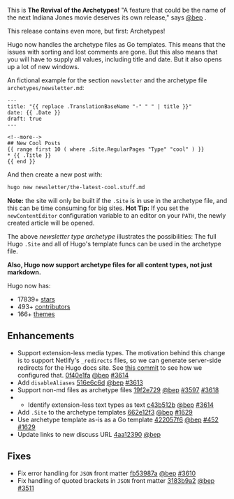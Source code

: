
This is **The Revival of the Archetypes!** "A feature that could be the name of the next Indiana Jones movie deserves its own release," says [@bep](https://github.com/bep) .

This release contains even more, but first: Archetypes!

Hugo now handles the archetype files as Go templates. This means that the issues with sorting and lost comments are gone. But this also means that you will have to supply all values, including title and date. But it also opens up a lot of new windows.

An fictional example for the section `newsletter` and the archetype file `archetypes/newsletter.md`:

```
---
title: "{{ replace .TranslationBaseName "-" " " | title }}"
date: {{ .Date }}
draft: true
---

<!--more-->
## New Cool Posts
{{ range first 10 ( where .Site.RegularPages "Type" "cool" ) }}
* {{ .Title }}
{{ end }}
```

And then create a new post with:

```bash
hugo new newsletter/the-latest-cool.stuff.md
```

**Note:** the site will only be built if the `.Site` is in use in the archetype file, and this can be time consuming for big sites.
**Hot Tip:** If you set the `newContentEditor` configuration variable to an editor on your `PATH`, the newly created article will be opened.

The above _newsletter type archetype_ illustrates the possibilities: The full Hugo `.Site` and all of Hugo's template funcs can be used in the archetype file.

**Also, Hugo now support archetype files for all content types, not just markdown.**

Hugo now has:

* 17839+ [stars](https://github.com/gohugoio/hugo/stargazers)
* 493+ [contributors](https://github.com/gohugoio/hugo/graphs/contributors)
* 166+ [themes](http://themes.gohugo.io/)

## Enhancements

* Support extension-less media types. The motivation behind this change is to support Netlify's `_redirects` files, so we can generate server-side redirects for the Hugo docs site. See [this commit](https://github.com/gohugoio/hugoDocs/commit/c1ab9894e8292e0a74c43bbca2263b1fb3840f9e) to see how we configured that. [0f40e1fa](https://github.com/gohugoio/hugo/commit/0f40e1fadfca2276f65adefa6d7d5d63aef9160a) [@bep](https://github.com/bep) [#3614](https://github.com/gohugoio/hugo/issues/3614) 
* Add `disableAliases` [516e6c6d](https://github.com/gohugoio/hugo/commit/516e6c6dc5733cdaf985317d58eedbc6ec0ef2f7) [@bep](https://github.com/bep) [#3613](https://github.com/gohugoio/hugo/issues/3613) 
* Support non-md files as archetype files [19f2e729](https://github.com/gohugoio/hugo/commit/19f2e729135af700c5d4aa06e7b3540e6d4847fd) [@bep](https://github.com/bep) [#3597](https://github.com/gohugoio/hugo/issues/3597) [#3618](https://github.com/gohugoio/hugo/issues/3618) 
* * Identify extension-less text types as text [c43b512b](https://github.com/gohugoio/hugo/commit/c43b512b4700f76ac77f12d632bb030c3a241393) [@bep](https://github.com/bep) [#3614](https://github.com/gohugoio/hugo/issues/3614) 
* Add `.Site` to the archetype templates [662e12f3](https://github.com/gohugoio/hugo/commit/662e12f348a638a6fcc92a416ee7f7c2a7ef8792) [@bep](https://github.com/bep) [#1629](https://github.com/gohugoio/hugo/issues/1629) 
* Use archetype template as-is as a Go template [422057f6](https://github.com/gohugoio/hugo/commit/422057f60709696bbbd1c38c9ead2bf114d47e31) [@bep](https://github.com/bep) [#452](https://github.com/gohugoio/hugo/issues/452) [#1629](https://github.com/gohugoio/hugo/issues/1629) 
* Update links to new discuss URL [4aa12390](https://github.com/gohugoio/hugo/commit/4aa1239070bb9d4324d3582f3e809b702a59d3ac) [@bep](https://github.com/bep) 

## Fixes

* Fix error handling for `JSON` front matter [fb53987a](https://github.com/gohugoio/hugo/commit/fb53987a4ff2acb9da8dec6ec7b11924d37352ce) [@bep](https://github.com/bep) [#3610](https://github.com/gohugoio/hugo/issues/3610) 
* Fix handling of quoted brackets in `JSON` front matter [3183b9a2](https://github.com/gohugoio/hugo/commit/3183b9a29d8adac962fbc73f79b04542f4c4c55d) [@bep](https://github.com/bep) [#3511](https://github.com/gohugoio/hugo/issues/3511) 

